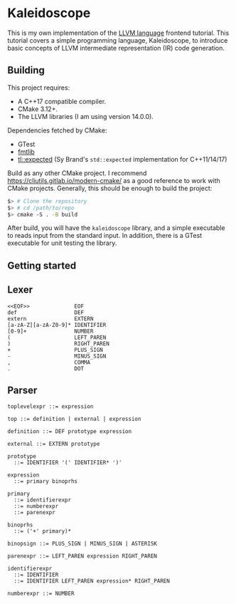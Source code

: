 # Kaleidoscope

This is my own implementation of the [LLVM language](https://llvm.org/docs/tutorial/MyFirstLanguageFrontend/index.html) frontend tutorial. This tutorial covers a simple programming language, Kaleidoscope, to introduce basic concepts of LLVM intermediate representation (IR) code generation.

## Building

This project requires:

* A C++17 compatible compiler.
* CMake 3.12+.
* The LLVM libraries (I am using version 14.0.0).

Dependencies fetched by CMake:
* GTest
* [fmtlib](https://github.com/fmtlib/fmt)
* [tl::expected](https://github.com/TartanLlama/expected) (Sy Brand's `std::expected` implementation for C++11/14/17)

Build as any other CMake project. I recommend https://cliutils.gitlab.io/modern-cmake/ as a good reference to work with CMake projects. Generally, this should be enough to build the project:

```bash
$> # Clone the repository
$> # cd /path/to/repo
$> cmake -S . -B build
```

After build, you will have the `kaleidoscope` library, and a simple executable to reads input from the standard input. In addition, there is a GTest executable for unit testing the library.

## Getting started

## Lexer
```
<<EOF>>              EOF
def                  DEF
extern               EXTERN
[a-zA-Z][a-zA-Z0-9]* IDENTIFIER
[0-9]+               NUMBER
(                    LEFT_PAREN
)                    RIGHT_PAREN
+                    PLUS_SIGN
-                    MINUS_SIGN
,                    COMMA
.                    DOT
```

## Parser

```
toplevelexpr ::= expression

top ::= definition | external | expression

definition ::= DEF prototype expression

external ::= EXTERN prototype

prototype
  ::= IDENTIFIER '(' IDENTIFIER* ')'

expression
  ::= primary binoprhs

primary
  ::= identifierexpr
  ::= numberexpr
  ::= parenexpr

binoprhs
  ::= ('+' primary)*

binopsign ::= PLUS_SIGN | MINUS_SIGN | ASTERISK

parenexpr ::= LEFT_PAREN expression RIGHT_PAREN

identifierexpr
  ::= IDENTIFIER
  ::= IDENTIFIER LEFT_PAREN expression* RIGHT_PAREN

numberexpr ::= NUMBER

```